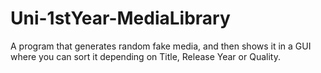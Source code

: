# Uni-1stYear-MediaLibrary
A program that generates random fake media, and then shows it in a GUI where you can sort it depending on Title, Release Year or Quality.

